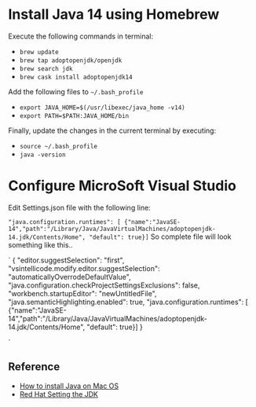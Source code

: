 # Install Java 14 using Homebrew

Execute the following commands in terminal:
* `brew update`
* `brew tap adoptopenjdk/openjdk`
* `brew search jdk`
* `brew cask install adoptopenjdk14`

Add the following files to `~/.bash_profile`
* `export JAVA_HOME=$(/usr/libexec/java_home -v14)`
* `export PATH=$PATH:JAVA_HOME/bin`

Finally, update the changes in the current terminal by executing:
* `source ~/.bash_profile`
* `java -version`

# Configure MicroSoft Visual Studio
Edit Settings.json file with the following line:

`
"java.configuration.runtimes": [
        {"name":"JavaSE-14","path":"/Library/Java/JavaVirtualMachines/adoptopenjdk-14.jdk/Contents/Home", "default": true}]
`
So complete file will look something like this..

`
{
    "editor.suggestSelection": "first",
    "vsintellicode.modify.editor.suggestSelection": "automaticallyOverrodeDefaultValue",
    "java.configuration.checkProjectSettingsExclusions": false,
    "workbench.startupEditor": "newUntitledFile",
    "java.semanticHighlighting.enabled": true,
    "java.configuration.runtimes": [
        {"name":"JavaSE-14","path":"/Library/Java/JavaVirtualMachines/adoptopenjdk-14.jdk/Contents/Home", "default": true}]
}

`

## Reference
* [How to install Java on Mac OS](https://mkyong.com/java/how-to-install-java-on-mac-osx/)
* [Red Hat Setting the JDK](https://marketplace.visualstudio.com/items?itemName=redhat.java)
